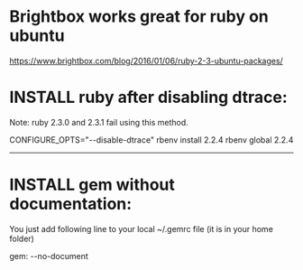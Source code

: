 # Brightbox works great for ruby on ubuntu

https://www.brightbox.com/blog/2016/01/06/ruby-2-3-ubuntu-packages/



# INSTALL ruby after disabling dtrace:

Note: ruby 2.3.0 and 2.3.1 fail using this method.

CONFIGURE_OPTS="--disable-dtrace" rbenv install 2.2.4
rbenv global 2.2.4


---------------------------------------------------------------

# INSTALL gem without documentation:

You just add following line to your local ~/.gemrc file (it is in your home folder)

gem: --no-document

